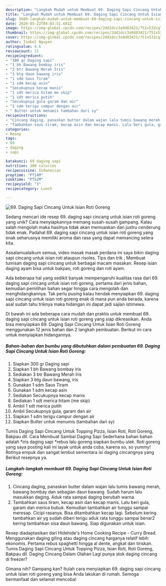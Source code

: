 ```yaml
---
description: "Langkah Mudah untuk Membuat 69. Daging Sapi Cincang Untuk Isian Roti Goreng Anti Gagal"
title: "Langkah Mudah untuk Membuat 69. Daging Sapi Cincang Untuk Isian Roti Goreng Anti Gagal"
slug: 5680-langkah-mudah-untuk-membuat-69-daging-sapi-cincang-untuk-isian-roti-goreng-anti-gagal
date: 2020-05-22T04:03:51.601Z
image: https://img-global.cpcdn.com/recipes/2dd1dcc3a9d83421/751x532cq70/69-daging-sapi-cincang-untuk-isian-roti-goreng-foto-resep-utama.jpg
thumbnail: https://img-global.cpcdn.com/recipes/2dd1dcc3a9d83421/751x532cq70/69-daging-sapi-cincang-untuk-isian-roti-goreng-foto-resep-utama.jpg
cover: https://img-global.cpcdn.com/recipes/2dd1dcc3a9d83421/751x532cq70/69-daging-sapi-cincang-untuk-isian-roti-goreng-foto-resep-utama.jpg
author: Isabel Nguyen
ratingvalue: 4.6
reviewcount: 11
recipeingredient:
- "300 gr Daging sapi"
- "1 bh Bawang bombay iris"
- "3 btr Bawang Merah Iris"
- "3 btg daun bawang iris"
- "1 sdm Saus Tiram"
- "1 sdm kecap asin"
- "Secukupnya kecap manis"
- "1 sdt merica hitam me skip"
- "1 sdt merica putih"
- "Secukupnya gula garam dan air"
- "1 sdm terigu campur dengan air"
- " Butter untuk menumis tambahan dari sy"
recipeinstructions:
- "Cincang daging, panaskan butter dalam wajan lalu tumis bawang merah, bawang bombay dan sebagian daun bawang. Sudah harum lalu masukkan daging. Aduk rata sampai daging berubah warna."
- "Tambahkan saus tiram, kecap asin dan kecap manis. Lalu beri gula, garam dan merica bubuk. Kemudian tambahkan air tunggu sampai meresap. Cicipi rasanya. Bisa ditambahkan kecap lagi. Sebelum kering tambahkan air yg sudah diberi terigu aduk rata tunggu sampai benar2 kering tambahkan sisa daun bawang. Siap digunakan untuk isian."
categories:
- Resep
tags:
- 69
- daging
- sapi

katakunci: 69 daging sapi 
nutrition: 300 calories
recipecuisine: Indonesian
preptime: "PT14M"
cooktime: "PT52M"
recipeyield: "3"
recipecategory: Lunch

---
```



![69. Daging Sapi Cincang Untuk Isian Roti Goreng](https://img-global.cpcdn.com/recipes/2dd1dcc3a9d83421/751x532cq70/69-daging-sapi-cincang-untuk-isian-roti-goreng-foto-resep-utama.jpg)

Sedang mencari ide resep 69. daging sapi cincang untuk isian roti goreng yang unik? Cara menyiapkannya memang susah-susah gampang. Kalau salah mengolah maka hasilnya tidak akan memuaskan dan justru cenderung tidak enak. Padahal 69. daging sapi cincang untuk isian roti goreng yang enak seharusnya memiliki aroma dan rasa yang dapat memancing selera kita.

Assalamualaikum semua, video masak masak perdana ini saya bikin daging sapi cincang untuk isian roti ataupun risoles. Tips dan trik ; Membuat tumisan daging sapi cincang untuk berbagai macam masakan. Resep isian daging ayam bisa untuk bakpao, roti goreng dan roti ayam.

Ada beberapa hal yang sedikit banyak mempengaruhi kualitas rasa dari 69. daging sapi cincang untuk isian roti goreng, pertama dari jenis bahan, kemudian pemilihan bahan segar hingga cara mengolah dan menghidangkannya. Tak perlu pusing kalau hendak menyiapkan 69. daging sapi cincang untuk isian roti goreng enak di mana pun anda berada, karena asal sudah tahu triknya maka hidangan ini dapat jadi sajian istimewa.


Di bawah ini ada beberapa cara mudah dan praktis untuk membuat 69. daging sapi cincang untuk isian roti goreng yang siap dikreasikan. Anda bisa menyiapkan 69. Daging Sapi Cincang Untuk Isian Roti Goreng menggunakan 12 jenis bahan dan 2 langkah pembuatan. Berikut ini cara untuk menyiapkan hidangannya.

<!--inarticleads1-->

##### Bahan-bahan dan bumbu yang dibutuhkan dalam pembuatan 69. Daging Sapi Cincang Untuk Isian Roti Goreng:

1. Siapkan 300 gr Daging sapi
1. Siapkan 1 bh Bawang bombay iris
1. Sediakan 3 btr Bawang Merah Iris
1. Siapkan 3 btg daun bawang, iris
1. Gunakan 1 sdm Saus Tiram
1. Gunakan 1 sdm kecap asin
1. Sediakan Secukupnya kecap manis
1. Sediakan 1 sdt merica hitam (me skip)
1. Ambil 1 sdt merica putih
1. Ambil Secukupnya gula, garam dan air
1. Siapkan 1 sdm terigu campur dengan air
1. Siapkan  Butter untuk menumis (tambahan dari sy)


Tumis Daging Sapi Cincang Untuk Topping Pizza, Isian Roti, Roti Goreng, Bakpau dll. Cara Membuat Sambal Daging Sapi Sederhana bahan bahan adalah *iris daging sapi *rebus lalu goreng siapkan bumbu ulek. Roti goreng yang saya posting kali ini layak untuk anda coba, karena so, so yummy! Rotinya empuk dan sangat lembut sementara isi daging cincangnya yang Berikut resepnya ya. 

<!--inarticleads2-->

##### Langkah-langkah membuat 69. Daging Sapi Cincang Untuk Isian Roti Goreng:

1. Cincang daging, panaskan butter dalam wajan lalu tumis bawang merah, bawang bombay dan sebagian daun bawang. Sudah harum lalu masukkan daging. Aduk rata sampai daging berubah warna.
1. Tambahkan saus tiram, kecap asin dan kecap manis. Lalu beri gula, garam dan merica bubuk. Kemudian tambahkan air tunggu sampai meresap. Cicipi rasanya. Bisa ditambahkan kecap lagi. Sebelum kering tambahkan air yg sudah diberi terigu aduk rata tunggu sampai benar2 kering tambahkan sisa daun bawang. Siap digunakan untuk isian.


Resep diadaptasikan dari Hidehide&#39;s Home Cooking Recipe - Curry Bread. Menggunakan daging giling atau daging cincang harganya relatif lebih ekonomis. Pertama rebus spaghetti hingga al dente, angkat dan tiriskan. Tumis Daging Sapi Cincang Untuk Topping Pizza, Isian Roti, Roti Goreng, Bakpau dll. Daging Cincang Dalam Olahan Lagi punya stok daging cincang di freezer? 

Gimana nih? Gampang kan? Itulah cara menyiapkan 69. daging sapi cincang untuk isian roti goreng yang bisa Anda lakukan di rumah. Semoga bermanfaat dan selamat mencoba!
